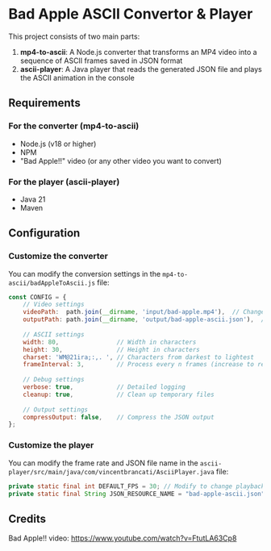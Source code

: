# Bad Apple ASCII Convertor & Player

This project consists of two main parts:

1. **mp4-to-ascii**: A Node.js converter that transforms an MP4 video into a sequence of ASCII frames saved in JSON format
2. **ascii-player**: A Java player that reads the generated JSON file and plays the ASCII animation in the console

## Requirements

### For the converter (mp4-to-ascii)
- Node.js (v18 or higher)
- NPM
- "Bad Apple!!" video (or any other video you want to convert)

### For the player (ascii-player)
- Java 21
- Maven

## Configuration

### Customize the converter

You can modify the conversion settings in the `mp4-to-ascii/badAppleToAscii.js` file:

```javascript
const CONFIG = {
    // Video settings
    videoPath:  path.join(__dirname, 'input/bad-apple.mp4'),  // Change video path
    outputPath: path.join(__dirname, 'output/bad-apple-ascii.json'),  // Change output path
    
    // ASCII settings
    width: 80,                // Width in characters
    height: 30,               // Height in characters
    charset: 'WM@21ira;:,. ', // Characters from darkest to lightest
    frameInterval: 3,         // Process every n frames (increase to reduce file size)
    
    // Debug settings
    verbose: true,            // Detailed logging
    cleanup: true,            // Clean up temporary files
    
    // Output settings
    compressOutput: false,    // Compress the JSON output
};
```

### Customize the player

You can modify the frame rate and JSON file name in the `ascii-player/src/main/java/com/vincentbrancati/AsciiPlayer.java` file:

```java
private static final int DEFAULT_FPS = 30; // Modify to change playback speed
private static final String JSON_RESOURCE_NAME = "bad-apple-ascii.json"; // Modify to change file
```

## Credits

Bad Apple!! video: https://www.youtube.com/watch?v=FtutLA63Cp8

